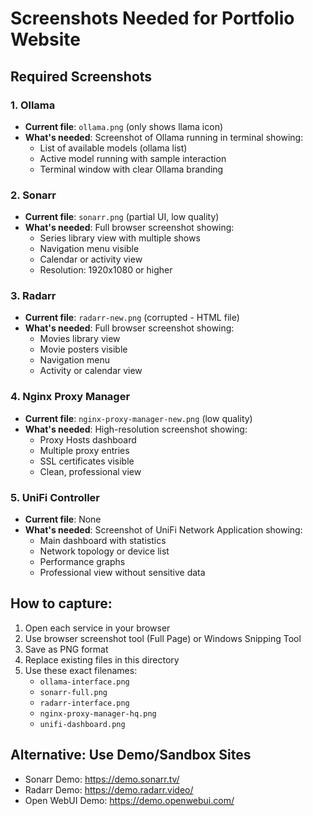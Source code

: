 # Screenshots Needed for Portfolio Website

## Required Screenshots

### 1. Ollama
- **Current file**: `ollama.png` (only shows llama icon)
- **What's needed**: Screenshot of Ollama running in terminal showing:
  - List of available models (ollama list)
  - Active model running with sample interaction
  - Terminal window with clear Ollama branding

### 2. Sonarr
- **Current file**: `sonarr.png` (partial UI, low quality)
- **What's needed**: Full browser screenshot showing:
  - Series library view with multiple shows
  - Navigation menu visible
  - Calendar or activity view
  - Resolution: 1920x1080 or higher

### 3. Radarr
- **Current file**: `radarr-new.png` (corrupted - HTML file)
- **What's needed**: Full browser screenshot showing:
  - Movies library view
  - Movie posters visible
  - Navigation menu
  - Activity or calendar view

### 4. Nginx Proxy Manager
- **Current file**: `nginx-proxy-manager-new.png` (low quality)
- **What's needed**: High-resolution screenshot showing:
  - Proxy Hosts dashboard
  - Multiple proxy entries
  - SSL certificates visible
  - Clean, professional view

### 5. UniFi Controller
- **Current file**: None
- **What's needed**: Screenshot of UniFi Network Application showing:
  - Main dashboard with statistics
  - Network topology or device list
  - Performance graphs
  - Professional view without sensitive data

## How to capture:
1. Open each service in your browser
2. Use browser screenshot tool (Full Page) or Windows Snipping Tool
3. Save as PNG format
4. Replace existing files in this directory
5. Use these exact filenames:
   - `ollama-interface.png`
   - `sonarr-full.png`
   - `radarr-interface.png`
   - `nginx-proxy-manager-hq.png`
   - `unifi-dashboard.png`

## Alternative: Use Demo/Sandbox Sites
- Sonarr Demo: https://demo.sonarr.tv/
- Radarr Demo: https://demo.radarr.video/
- Open WebUI Demo: https://demo.openwebui.com/